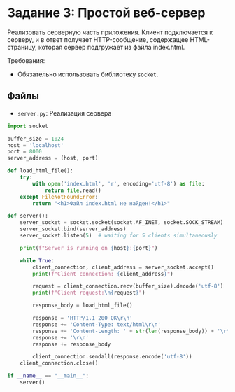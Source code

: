 # Задание 3: Простой веб-сервер

Реализовать серверную часть приложения. Клиент подключается к серверу, и в ответ получает HTTP-сообщение, содержащее HTML-страницу, которая сервер подгружает из файла index.html.  

Требования:  
- Обязательно использовать библиотеку `socket`.

## Файлы
- `server.py`: Реализация сервера
```python
import socket

buffer_size = 1024
host = 'localhost'
port = 8000
server_address = (host, port)

def load_html_file():
    try:
        with open('index.html', 'r', encoding='utf-8') as file:
            return file.read()
    except FileNotFoundError:
        return "<h1>Файл index.html не найден!</h1>"

def server():
    server_socket = socket.socket(socket.AF_INET, socket.SOCK_STREAM)
    server_socket.bind(server_address)
    server_socket.listen(5)  # waiting for 5 clients simultaneously

    print(f"Server is running on {host}:{port}")

    while True:
        client_connection, client_address = server_socket.accept()
        print(f"Client connection: {client_address}")

        request = client_connection.recv(buffer_size).decode('utf-8')
        print(f"Client request:\n{request}")

        response_body = load_html_file()

        response = 'HTTP/1.1 200 OK\r\n'
        response += 'Content-Type: text/html\r\n'
        response += 'Content-Length: ' + str(len(response_body)) + '\r\n'
        response += '\r\n'
        response += response_body

        client_connection.sendall(response.encode('utf-8'))
    client_connection.close()

if __name__ == "__main__":
    server()

```
